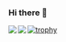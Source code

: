 ### Hi there 👋

<a href="https://github.com/kento-yoshidu/github-readme-stats">
  <img align="left" src="https://github-readme-stats.vercel.app/api?username=kento-yoshidu&hide=contribs&count_private=true&show_icons=true&theme=tokyonight" />
</a>

<a href="https://github.com/kento-yoshidu/github-readme-stats">
  <img align="left" src="https://github-readme-stats.vercel.app/api/top-langs/?username=kento-yoshidu&layout=compact&theme=tokyonight" />
</a>

[![trophy](https://github-profile-trophy.vercel.app/?username=kento-yoshidu)](https://github.com/kento-yoshidu/github-profile-trophy)
